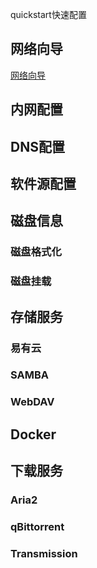 quickstart快速配置

## 网络向导
[网络向导](basic_use/network_guide.md)

## 内网配置

## DNS配置

## 软件源配置

## 磁盘信息
### 磁盘格式化
### 磁盘挂载

## 存储服务
### 易有云
### SAMBA
### WebDAV

## Docker

## 下载服务
### Aria2
### qBittorrent
### Transmission